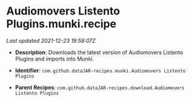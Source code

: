 # Audiomovers Listento Plugins.munki.recipe

_Last updated 2021-12-23 19:58:07Z_

- **Description**: Downloads the latest version of Audiomovers Listento Plugins and imports into Munki.

- **Identifier**: `com.github.dataJAR-recipes.munki.Audiomovers Listento Plugins`

- **Parent Recipes**: `com.github.dataJAR-recipes.download.Audiomovers Listento Plugins`